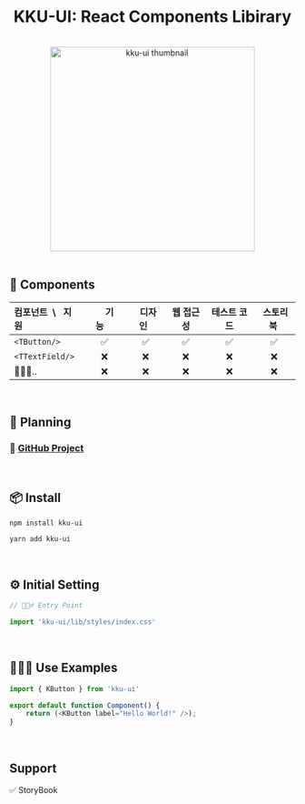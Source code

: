 <h1 align="center">KKU-UI: React Components Libirary</h1>

<br>

<div align="center">
  <img width="360" height="360" src="https://github.com/macjjuni/kku-ui/assets/38034518/9b93b70e-a5d5-4d5e-8794-e4b206bff57a" alt="kku-ui thumbnail" >
</div>

<br>





## 🎁 Components

|컴포넌트&nbsp; \ &nbsp; 지원|&nbsp;&nbsp;&nbsp;&nbsp;기능&nbsp;&nbsp;&nbsp;&nbsp;|&nbsp;&nbsp;디자인&nbsp;&nbsp;| 웹 접근성 |테스트 코드|&nbsp;스토리북&nbsp;|
|:---|:---:|:---:|:-----------------:|:----:|:---:|
|`<TButton/>`|✅|✅|✅|✅|✅|
|`<TTextField/>`|❌|❌|❌|❌|❌|
|🏃🏻‍♂️..|❌|❌|❌|❌|❌|

<br>

## 📆 Planning

### 📌 <a href="https://github.com/users/macjjuni/projects/1/views/1" target="_blank" >GitHub Project</a>

<br>

## 📦 Install
```
npm install kku-ui
```
```
yarn add kku-ui
```

<br>

## ⚙️ Initial Setting
```typescript
// 🏃🏻‍♂️ Entry Point

import 'kku-ui/lib/styles/index.css'
```

<br>


## 🧑🏻‍💻 Use Examples

```typescript
import { KButton } from 'kku-ui'

export default function Component() {
    return (<KButton label="Hello World!" />);
} 
```

<br>


##  Support

✅ StoryBook


